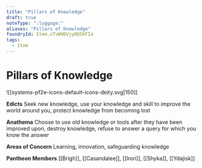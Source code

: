 ```yaml
---
title: "Pillars of Knowledge"
draft: true
noteType: ":luggage:"
aliases: "Pillars of Knowledge"
foundryId: Item.sTvW9DVjyNO5KFIa
tags:
  - Item
---
```


# Pillars of Knowledge
![[systems-pf2e-icons-default-icons-deity.svg|150]]

**Edicts** Seek new knowledge, use your knowledge and skill to improve the world around you, protect knowledge from becoming lost

**Anathema** Choose to use old knowledge or tools after they have been improved upon, destroy knowledge, refuse to answer a query for which you know the answer

**Areas of Concern** Learning, innovation, safeguarding knowledge

**Pantheon Members** [[Brigh]], [[Casandalee]], [[Irori]], [[Shyka]], [[Ydajisk]]
